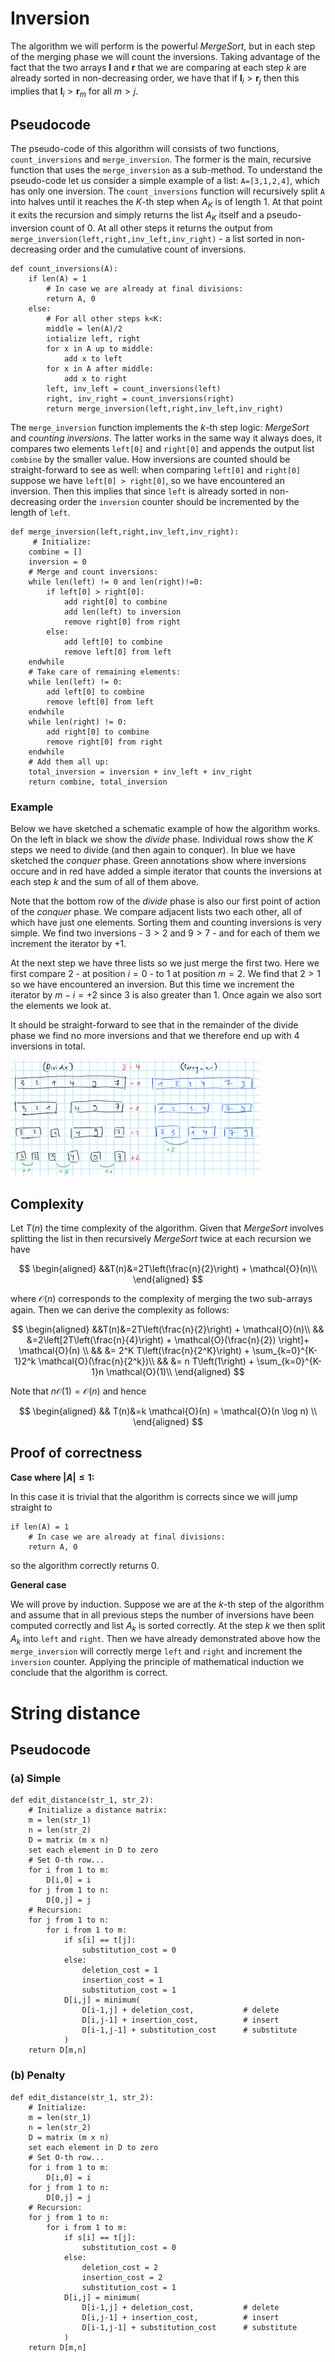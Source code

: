 # Inversion

The algorithm we will perform is the powerful *MergeSort*, but in each step of the merging phase we will count the inversions. Taking advantage of the fact that the two arrays $\mathbf{l}$ and $\mathbf{r}$ that we are comparing at each step $k$ are already sorted in non-decreasing order, we have that if $\mathbf{l}_i > \mathbf{r}_j$ then this implies that $\mathbf{l}_i > \mathbf{r}_m$ for all $m > j$.

## Pseudocode

The pseudo-code of this algorithm will consists of two functions, `count_inversions` and `merge_inversion`. The former is the main, recursive function that uses the `merge_inversion` as a sub-method. To understand the pseudo-code let us consider a simple example of a list: `A=[3,1,2,4]`, which has only one inversion. The `count_inversions` function will recursively split `A` into halves until it reaches the $K$-th step when $A_K$ is of length 1. At that point it exits the recursion and simply returns the list $A_K$ itself and a pseudo-inversion count of $0$. At all other steps it returns the output from `merge_inversion(left,right,inv_left,inv_right)` - a list sorted in non-decreasing order and the cumulative count of inversions.

```
def count_inversions(A):
	if len(A) = 1
    	# In case we are already at final divisions:
		return A, 0
	else:
		# For all other steps k<K:
    	middle = len(A)/2 
    	intialize left, right
		for x in A up to middle: 
			add x to left 
		for x in A after middle: 
			add x to right 
		left, inv_left = count_inversions(left) 
		right, inv_right = count_inversions(right) 
		return merge_inversion(left,right,inv_left,inv_right)
```

The `merge_inversion` function implements the $k$-th step logic: *MergeSort* and *counting inversions*. The latter works in the same way it always does, it compares two elements `left[0]` and `right[0]` and appends the output list `combine` by the smaller value. How inversions are counted should be straight-forward to see as well: when comparing `left[0]` and `right[0]` suppose we have `left[0] > right[0]`, so we have encountered an inversion. Then this implies that since `left` is already sorted in non-decreasing order the `inversion` counter should be incremented by the length of `left`.

```
def merge_inversion(left,right,inv_left,inv_right):
	 # Initialize:	
    combine = []
    inversion = 0
    # Merge and count inversions:
    while len(left) != 0 and len(right)!=0:
    	if left[0] > right[0]:
			add right[0] to combine
			add len(left) to inversion
			remove right[0] from right
		else:
			add left[0] to combine
			remove left[0] from left
    endwhile
    # Take care of remaining elements:
    while len(left) != 0:
		add left[0] to combine
		remove left[0] from left
    endwhile
    while len(right) != 0:
		add right[0] to combine
		remove right[0] from right
    endwhile
    # Add them all up:
    total_inversion = inversion + inv_left + inv_right
    return combine, total_inversion
```

### Example 

Below we have sketched a schematic example of how the algorithm works. On the left in black we show the *divide* phase. Individual rows show the $K$ steps we need to divide (and then again to conquer). In blue we have sketched the *conquer* phase. Green annotations show where inversions occure and in red have added a simple iterator that counts the inversions at each step $k$ and the sum of all of them above. 

Note that the bottom row of the *divide* phase is also our first point of action of the *conquer* phase. We compare adjacent lists two each other, all of which have just one elements. Sorting them and counting inversions is very simple. We find two inversions - $3>2$ and $9>7$ - and for each of them we increment the iterator by $+1$.

At the next step we have three lists so we just merge the first two. Here we first compare $2$ - at position $i=0$ - to $1$ at position $m=2$. We find that $2>1$ so we have encountered an inversion. But this time we increment the iterator by $m-i=+2$ since $3$ is also greater than $1$. Once again we also sort the elements we look at. 

It should be straight-forward to see that in the remainder of the divide phase we find no more inversions and that we therefore end up with $4$ inversions in total.

![Schema](www/scheme.png) 

## Complexity

Let $T(n)$ the time complexity of the algorithm. Given that *MergeSort* involves splitting the list in then recursively *MergeSort* twice at each recursion we have

$$
\begin{aligned}
&&T(n)&=2T\left(\frac{n}{2}\right) + \mathcal{O}(n)\\
\end{aligned}
$$

where $\mathcal{O}(n)$ corresponds to the complexity of merging the two sub-arrays again. Then we can derive the complexity as follows:

$$
\begin{aligned}
&&T(n)&=2T\left(\frac{n}{2}\right) + \mathcal{O}(n)\\
&& &=2\left[2T\left(\frac{n}{4}\right) + \mathcal{O}(\frac{n}{2}) \right]+ \mathcal{O}(n) \\
&& &= 2^K T\left(\frac{n}{2^K}\right) + \sum_{k=0}^{K-1}2^k \mathcal{O}(\frac{n}{2^k})\\
&& &= n T\left(1\right) + \sum_{k=0}^{K-1}n \mathcal{O}(1)\\
\end{aligned}
$$

Note that $n \mathcal{O}(1)=\mathcal{O}(n)$ and hence

$$
\begin{aligned}
&& T(n)&=k \mathcal{O}(n) = \mathcal{O}(n \log n) \\
\end{aligned}
$$


## Proof of correctness

**Case where $|A| \le 1$:**

In this case it is trivial that the algorithm is corrects since we will jump straight to 

```
if len(A) = 1
	# In case we are already at final divisions:
	return A, 0
```

so the algorithm correctly returns 0.

**General case** 

We will prove by induction. Suppose we are at the $k$-th step of the algorithm and assume that in all previous steps the number of inversions have been computed correctly and list $A_k$ is sorted correctly. At the step $k$ we then split $A_k$ into `left` and `right`. Then we have already demonstrated above how the `merge_inversion` will correctly merge `left` and `right` and increment the `inversion` counter. Applying the principle of mathematical induction we conclude that the algorithm is correct.

# String distance


## Pseudocode

### (a) Simple

```
def edit_distance(str_1, str_2):
	# Initialize a distance matrix:
	m = len(str_1)
	n = len(str_2)
	D = matrix (m x n)
	set each element in D to zero
	# Set O-th row...
	for i from 1 to m:
		D[i,0] = i
	for j from 1 to n:
		D[0,j] = j
 	# Recursion:
	for j from 1 to n:
		for i from 1 to m:
			if s[i] == t[j]:
				substitution_cost = 0
			else:
				deletion_cost = 1
				insertion_cost = 1
				substitution_cost = 1
			D[i,j] = minimum(
				D[i-1,j] + deletion_cost, 			# delete
				D[i,j-1] + insertion_cost, 			# insert
				D[i-1,j-1] + substitution_cost 		# substitute
			) 
	return D[m,n]
```

### (b) Penalty 

```
def edit_distance(str_1, str_2):
	# Initialize:
	m = len(str_1)
	n = len(str_2)
	D = matrix (m x n)
	set each element in D to zero
	# Set O-th row...
	for i from 1 to m:
		D[i,0] = i
	for j from 1 to n:
		D[0,j] = j
 	# Recursion:
	for j from 1 to n:
		for i from 1 to m:
			if s[i] == t[j]:
				substitution_cost = 0
			else:
				deletion_cost = 2
				insertion_cost = 2
				substitution_cost = 1
			D[i,j] = minimum(
				D[i-1,j] + deletion_cost, 			# delete
				D[i,j-1] + insertion_cost, 			# insert
				D[i-1,j-1] + substitution_cost 		# substitute
			) 
	return D[m,n]
```
